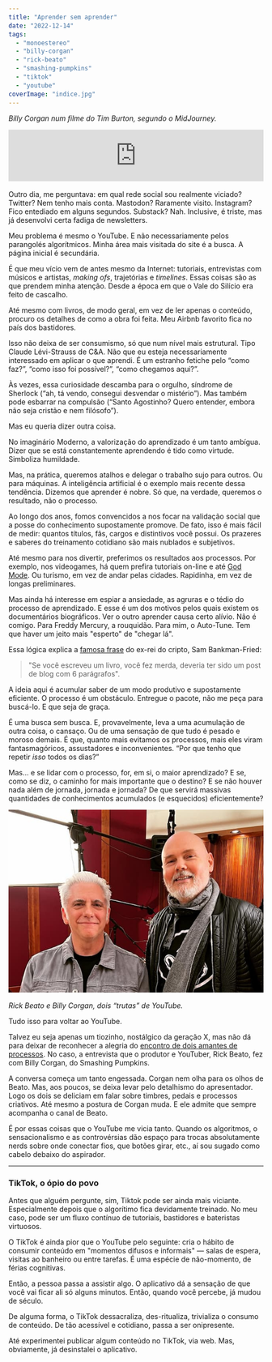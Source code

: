 ```yaml
---
title: "Aprender sem aprender"
date: "2022-12-14"
tags: 
  - "monoestereo"
  - "billy-corgan"
  - "rick-beato"
  - "smashing-pumpkins"
  - "tiktok"
  - "youtube"
coverImage: "indice.jpg"
---
```


_Billy Corgan num filme do Tim Burton, segundo o MidJourney._

<iframe src="https://anchor.fm/monoestereo/embed/episodes/Aprender-sem-aprender-e1s8b0r" height="102px" width="100%" frameborder="0" scrolling="no"></iframe>

Outro dia, me perguntava: em qual rede social sou realmente viciado? Twitter? Nem tenho mais conta. Mastodon? Raramente visito. Instagram? Fico entediado em alguns segundos. Substack? Nah. Inclusive, é triste, mas já desenvolvi certa fadiga de newsletters.

Meu problema é mesmo o YouTube. E não necessariamente pelos parangolés algorítmicos. Minha área mais visitada do site é a busca. A página inicial é secundária.

É que meu vício vem de antes mesmo da Internet: tutoriais, entrevistas com músicos e artistas, _making ofs_, trajetórias e _timelines_. Essas coisas são as que prendem minha atenção. Desde a época em que o Vale do Silício era feito de cascalho.

Até mesmo com livros, de modo geral, em vez de ler apenas o conteúdo, procuro os detalhes de como a obra foi feita. Meu Airbnb favorito fica no país dos bastidores.

Isso não deixa de ser consumismo, só que num nível mais estrutural. Tipo Claude Lévi-Strauss de C&A. Não que eu esteja necessariamente interessado em aplicar o que aprendi. É um estranho fetiche pelo “como faz?”, “como isso foi possível?”, “como chegamos aqui?”.

Às vezes, essa curiosidade descamba para o orgulho, síndrome de Sherlock (“ah, tá vendo, consegui desvendar o mistério”). Mas também pode esbarrar na compulsão (“Santo Agostinho? Quero entender, embora não seja cristão e nem filósofo”).

Mas eu queria dizer outra coisa.

No imaginário Moderno, a valorização do aprendizado é um tanto ambígua. Dizer que se está constantemente aprendendo é tido como virtude. Simboliza humildade.

Mas, na prática, queremos atalhos e delegar o trabalho sujo para outros. Ou para máquinas. A inteligência artificial é o exemplo mais recente dessa tendência. Dizemos que aprender é nobre. Só que, na verdade, queremos o resultado, não o processo.

Ao longo dos anos, fomos convencidos a nos focar na validação social que a posse do conhecimento supostamente promove. De fato, isso é mais fácil de medir: quantos títulos, fãs, cargos e distintivos você possui. Os prazeres e saberes do treinamento cotidiano são mais nublados e subjetivos.

Até mesmo para nos divertir, preferimos os resultados aos processos. Por exemplo, nos videogames, há quem prefira tutoriais on-line e até [God Mode](https://en.wikipedia.org/wiki/God_mode). Ou turismo, em vez de andar pelas cidades. Rapidinha, em vez de longas preliminares.

Mas ainda há interesse em espiar a ansiedade, as agruras e o tédio do processo de aprendizado. E esse é um dos motivos pelos quais existem os documentários biográficos. Ver o outro aprender causa certo alívio. Não é comigo. Para Freddy Mercury, a rouquidão. Para mim, o Auto-Tune. Tem que haver um jeito mais "esperto" de "chegar lá".

Essa lógica explica a [famosa frase](https://lithub.com/crypto-nerd-sam-bankman-fried-who-just-lost-16-billion-would-never-read-a-book/) do ex-rei do cripto, Sam Bankman-Fried:

> "Se você escreveu um livro, você fez merda, deveria ter sido um post de blog com 6 parágrafos".

A ideia aqui é acumular saber de um modo produtivo e supostamente eficiente. O processo é um obstáculo. Entregue o pacote, não me peça para buscá-lo. E que seja de graça.

É uma busca sem busca. E, provavelmente, leva a uma acumulação de outra coisa, o cansaço. Ou de uma sensação de que tudo é pesado e moroso demais. É que, quanto mais evitamos os processos, mais eles viram fantasmagóricos, assustadores e inconvenientes. “Por que tenho que repetir _isso_ todos os dias?”

Mas… e se lidar com o processo, for, em si, o maior aprendizado? E se, como se diz, o caminho for mais importante que o destino? E se não houver nada além de jornada, jornada e jornada? De que servirá massivas quantidades de conhecimentos acumulados (e esquecidos) eficientemente?

![Rick Beato e Billy Corgan](images/billy_beato.jpg)

_Rick Beato e Billy Corgan, dois “trutas” de YouTube._

Tudo isso para voltar ao YouTube.

Talvez eu seja apenas um tiozinho, nostálgico da geração X, mas não dá para deixar de reconhecer a alegria do [encontro de dois amantes de processos](https://www.youtube.com/watch?v=nAfkxHcqWKI). No caso, a entrevista que o produtor e YouTuber, Rick Beato, fez com Billy Corgan, do Smashing Pumpkins.

A conversa começa um tanto engessada. Corgan nem olha para os olhos de Beato. Mas, aos poucos, se deixa levar pelo detalhismo do apresentador. Logo os dois se deliciam em falar sobre timbres, pedais e processos criativos. Até mesmo a postura de Corgan muda. E ele admite que sempre acompanha o canal de Beato.

É por essas coisas que o YouTube me vicia tanto. Quando os algoritmos, o sensacionalismo e as controvérsias dão espaço para trocas absolutamente nerds sobre onde conectar fios, que botões girar, etc., aí sou sugado como cabelo debaixo do aspirador.

* * *

### TikTok, o ópio do povo

Antes que alguém pergunte, sim, Tiktok pode ser ainda mais viciante. Especialmente depois que o algorítimo fica devidamente treinado. No meu caso, pode ser um fluxo contínuo de tutoriais, bastidores e bateristas virtuosos.

O TikTok é ainda pior que o YouTube pelo seguinte: cria o hábito de consumir conteúdo em "momentos difusos e informais" — salas de espera, visitas ao banheiro ou entre tarefas. É uma espécie de não-momento, de férias cognitivas.

Então, a pessoa passa a assistir algo. O aplicativo dá a sensação de que você vai ficar ali só alguns minutos. Então, quando você percebe, já mudou de século.

De alguma forma, o TikTok dessacraliza, des-ritualiza, trivializa o consumo de conteúdo. De tão acessível e cotidiano, passa a ser onipresente.

Até experimentei publicar algum conteúdo no TikTok, via web. Mas, obviamente, já desinstalei o aplicativo.
